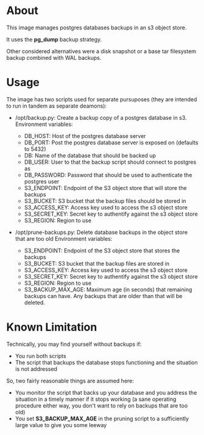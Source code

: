 # About

This image manages postgres databases backups in an s3 object store.

It uses the **pg_dump** backup strategy.

Other considered alternatives were a disk snapshot or a base tar filesystem backup combined with WAL backups.

# Usage

The image has two scripts used for separate pursuposes (they are intended to run in tandem as separate deamons):

- /opt/backup.py: Create a backup copy of a postgres database in s3.
  Environment variables:
    - DB_HOST: Host of the postgres database server
    - DB_PORT: Post the postgres database server is exposed on (defaults to 5432)
    - DB: Name of the database that should be backed up
    - DB_USER: User to that the backup script should connect to postgres as
    - DB_PASSWORD: Password that should be used to authenticate the postgres user
    - S3_ENDPOINT: Endpoint of the S3 object store that will store the backups
    - S3_BUCKET: S3 bucket that the backup files should be stored in
    - S3_ACCESS_KEY: Access key used to access the s3 object store
    - S3_SECRET_KEY: Secret key to authentify against the s3 object store
    - S3_REGION: Region to use

- /opt/prune-backups.py: Delete database backups in the object store that are too old
  Environment variables:
    - S3_ENDPOINT: Endpoint of the S3 object store that stores the backups
    - S3_BUCKET: S3 bucket that the backup files are stored in
    - S3_ACCESS_KEY: Access key used to access the s3 object store
    - S3_SECRET_KEY: Secret key to authentify against the s3 object store
    - S3_REGION: Region to use
    - S3_BACKUP_MAX_AGE: Maximum age (in seconds) that remaining backups can have. Any backups that are older than that will be deleted.

# Known Limitation

Technically, you may find yourself without backups if:
  - You run both scripts
  - The script that backups the database stops functioning and the situation is not addressed

So, two fairly reasonable things are assumed here:
  - You monitor the script that backs up your database and you address the situation in a timely manner if it stops working (a sane operating procedure either way, you don't want to rely on backups that are too old)
  - You set **S3_BACKUP_MAX_AGE** in the pruning script to a sufficiently large value to give you some leeway